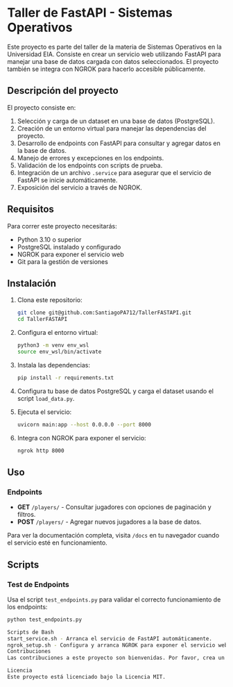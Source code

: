 # Taller de FastAPI - Sistemas Operativos

Este proyecto es parte del taller de la materia de Sistemas Operativos en la Universidad EIA. Consiste en crear un servicio web utilizando FastAPI para manejar una base de datos cargada con datos seleccionados. El proyecto también se integra con NGROK para hacerlo accesible públicamente.

## Descripción del proyecto

El proyecto consiste en:
1. Selección y carga de un dataset en una base de datos (PostgreSQL).
2. Creación de un entorno virtual para manejar las dependencias del proyecto.
3. Desarrollo de endpoints con FastAPI para consultar y agregar datos en la base de datos.
4. Manejo de errores y excepciones en los endpoints.
5. Validación de los endpoints con scripts de prueba.
6. Integración de un archivo `.service` para asegurar que el servicio de FastAPI se inicie automáticamente.
7. Exposición del servicio a través de NGROK.

## Requisitos

Para correr este proyecto necesitarás:
- Python 3.10 o superior
- PostgreSQL instalado y configurado
- NGROK para exponer el servicio web
- Git para la gestión de versiones

## Instalación

1. Clona este repositorio:

    ```bash
    git clone git@github.com:SantiagoPA712/TallerFASTAPI.git
    cd TallerFASTAPI
    ```

2. Configura el entorno virtual:

    ```bash
    python3 -m venv env_wsl
    source env_wsl/bin/activate
    ```

3. Instala las dependencias:

    ```bash
    pip install -r requirements.txt
    ```

4. Configura tu base de datos PostgreSQL y carga el dataset usando el script `load_data.py`.

5. Ejecuta el servicio:

    ```bash
    uvicorn main:app --host 0.0.0.0 --port 8000
    ```

6. Integra con NGROK para exponer el servicio:

    ```bash
    ngrok http 8000
    ```

## Uso

### Endpoints

- **GET** `/players/` - Consultar jugadores con opciones de paginación y filtros.
- **POST** `/players/` - Agregar nuevos jugadores a la base de datos.

Para ver la documentación completa, visita `/docs` en tu navegador cuando el servicio esté en funcionamiento.

## Scripts

### Test de Endpoints

Usa el script `test_endpoints.py` para validar el correcto funcionamiento de los endpoints:

```bash
python test_endpoints.py

Scripts de Bash
start_service.sh - Arranca el servicio de FastAPI automáticamente.
ngrok_setup.sh - Configura y arranca NGROK para exponer el servicio web.
Contribuciones
Las contribuciones a este proyecto son bienvenidas. Por favor, crea un issue para sugerencias de mejora o reportar errores.

Licencia
Este proyecto está licenciado bajo la Licencia MIT.
